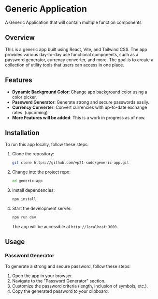 # Generic Application

A Generic Application that will contain multiple function components

## Overview

This is a generic app built using React, Vite, and Tailwind CSS. The app provides various day-to-day use functional components, such as a password generator, currency converter, and more. The goal is to create a collection of utility tools that users can access in one place.

## Features

- **Dynamic Background Color**: Change app background color using a color picker.
- **Password Generator**: Generate strong and secure passwords easily.
- **Currency Converter**: Convert currencies with up-to-date exchange rates. (upcoming)
- **More Features will be added**: This is a work in progress as of now.

## Installation

To run this app locally, follow these steps:

1. Clone the repository:

   ```bash
   git clone https://github.com/vp21-sudo/generic-app.git
   ```
2. Change into the project repo:
   ```bash
   cd generic-app
   ```
3. Install dependencies:
   ```bash
   npm install
   ```
4. Start the development server:
   ```bash
   npm run dev
   ```
   The app will be accessible at `http://localhost:3000`.

## Usage

### Password Generator

To generate a strong and secure password, follow these steps:

1. Open the app in your browser.
2. Navigate to the "Password Generator" section.
3. Customize the password criteria (length, inclusion of symbols, etc.).
4. Copy the generated password to your clipboard.


